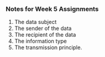 ### Notes for  Week 5 Assignments

1. The data subject
2. The sender of the data
3. The recipient of the data
4. The information type
5. The transmission principle.

